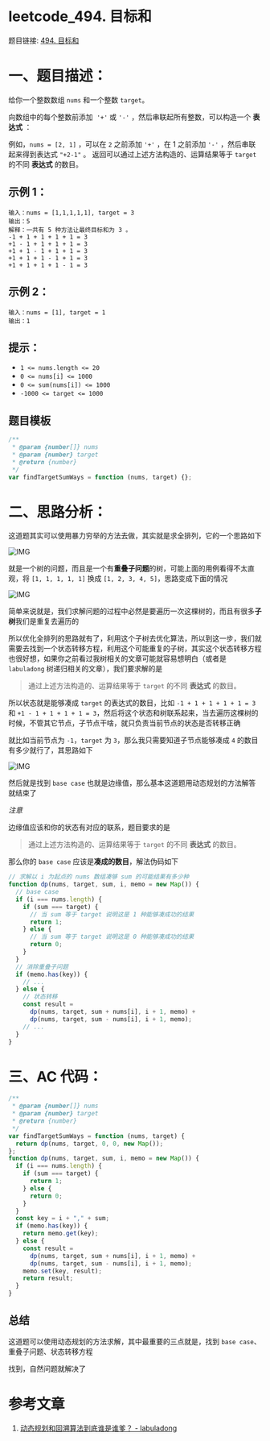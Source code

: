 # leetcode_494. 目标和

题目链接: [494. 目标和](https://leetcode.cn/problems/target-sum/)

# 一、题目描述：

给你一个整数数组 `nums` 和一个整数 `target`。

向数组中的每个整数前添加  `'+'` 或 `'-'` ，然后串联起所有整数，可以构造一个 **表达式** ：

例如，`nums = [2, 1]` ，可以在 `2` 之前添加 `'+'` ，在 1 之前添加 `'-'` ，然后串联起来得到表达式 `"+2-1"` 。
返回可以通过上述方法构造的、运算结果等于 `target` 的不同 **表达式** 的数目。

## 示例 1：

```
输入：nums = [1,1,1,1,1], target = 3
输出：5
解释：一共有 5 种方法让最终目标和为 3 。
-1 + 1 + 1 + 1 + 1 = 3
+1 - 1 + 1 + 1 + 1 = 3
+1 + 1 - 1 + 1 + 1 = 3
+1 + 1 + 1 - 1 + 1 = 3
+1 + 1 + 1 + 1 - 1 = 3
```

## 示例 2：

```
输入：nums = [1], target = 1
输出：1
```

## 提示：

- `1 <= nums.length <= 20`
- `0 <= nums[i] <= 1000`
- `0 <= sum(nums[i]) <= 1000`
- `-1000 <= target <= 1000`

## 题目模板

```js
/**
 * @param {number[]} nums
 * @param {number} target
 * @return {number}
 */
var findTargetSumWays = function (nums, target) {};
```

# 二、思路分析：

这道题其实可以使用暴力穷举的方法去做，其实就是求全排列，它的一个思路如下

![IMG](../IMG/64.png)

就是一个树的问题，而且是一个有**重叠子问题**的树，可能上面的用例看得不太直观，将 `[1, 1, 1, 1, 1]` 换成 `[1, 2, 3, 4, 5]`，思路变成下面的情况

![IMG](../IMG/65.png)

简单来说就是，我们求解问题的过程中必然是要遍历一次这棵树的，而且有很多**子树**我们是重复去遍历的

所以优化全排列的思路就有了，利用这个子树去优化算法，所以到这一步，我们就需要去找到一个状态转移方程，利用这个可能重复的子树，其实这个状态转移方程也很好想，如果你之前看过我树相关的文章可能就容易想明白（或者是 `labuladong` 树递归相关的文章），我们要求解的是

> 通过上述方法构造的、运算结果等于 `target` 的不同 **表达式** 的数目。

所以状态就是能够凑成 `target` 的表达式的数目，比如 `-1 + 1 + 1 + 1 + 1 = 3` 和 `+1 - 1 + 1 + 1 + 1 = 3`，然后将这个状态和树联系起来，当去遍历这棵树的时候，不管其它节点，子节点干啥，就只负责当前节点的状态是否转移正确

就比如当前节点为 `-1`，`target` 为 `3`，那么我只需要知道子节点能够凑成 `4` 的数目有多少就行了，其思路如下

![IMG](../IMG/66.png)

然后就是找到 `base case` 也就是边缘值，那么基本这道题用动态规划的方法解答就结束了

_注意_

边缘值应该和你的状态有对应的联系，题目要求的是

> 通过上述方法构造的、运算结果等于 `target` 的不同 **表达式** 的数目。

那么你的 `base case` 应该是**凑成的数目**，解法伪码如下

```js
// 求解以 i 为起点的 nums 数组凑够 sum 的可能结果有多少种
function dp(nums, target, sum, i, memo = new Map()) {
  // base case
  if (i === nums.length) {
    if (sum === target) {
      // 当 sum 等于 target 说明这是 1 种能够凑成功的结果
      return 1;
    } else {
      // 当 sum 等于 target 说明这是 0 种能够凑成功的结果
      return 0;
    }
  }
  // 消除重叠子问题
  if (memo.has(key)) {
    // ...
  } else {
    // 状态转移
    const result =
      dp(nums, target, sum + nums[i], i + 1, memo) +
      dp(nums, target, sum - nums[i], i + 1, memo);
    // ...
  }
}
```

# 三、AC 代码：

```js
/**
 * @param {number[]} nums
 * @param {number} target
 * @return {number}
 */
var findTargetSumWays = function (nums, target) {
  return dp(nums, target, 0, 0, new Map());
};
function dp(nums, target, sum, i, memo = new Map()) {
  if (i === nums.length) {
    if (sum === target) {
      return 1;
    } else {
      return 0;
    }
  }
  const key = i + "," + sum;
  if (memo.has(key)) {
    return memo.get(key);
  } else {
    const result =
      dp(nums, target, sum + nums[i], i + 1, memo) +
      dp(nums, target, sum - nums[i], i + 1, memo);
    memo.set(key, result);
    return result;
  }
}
```

## 总结

这道题可以使用动态规划的方法求解，其中最重要的三点就是，找到 `base case`、重叠子问题、状态转移方程

找到，自然问题就解决了

# 参考文章

1. [动态规划和回溯算法到底谁是谁爹？ - labuladong](https://labuladong.github.io/algo/3/25/82/)
